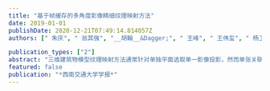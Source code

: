 ```yaml
---
title: "基于帧缓存的多角度影像精细纹理映射方法"
date: 2019-01-01
publishDate: 2020-12-21T07:49:14.814057Z
authors: [" 朱庆", " 翁其强", "__胡翰__&Dagger;", " 王峰", " 王伟玺", " 杨卫军", " 张鹏程"]

publication_types: ["2"]
abstract: "三维建筑物模型纹理映射方法通常针对单独平面选取单一影像投影，然而单张关联影像通常存在部分遮挡问题，影响纹理映射质量.为此，本文提出一种基于帧缓存纹理绘制技术的多角度影像精准纹理映射方法.首先将单体化精细建筑模型和倾斜摄影测量解决方案生成的三角网模型配准，再根据建筑模型空间特征进行纹理绘制基元提取；然后根据纹理绘制基元对三角网模型生成虚拟渲染相机，利用帧缓存纹理绘制方法，获取帧缓存对象并提取纹理，最后通过纹理绘制基元映射到精细建筑物模型表面，实现三角网模型到精细单体化建筑模型的自动纹理映射.利用倾斜摄影测量数据进行实验，实验结果表明，相比传统方法，本文方法减少了14%以上的不良纹理比率，纹理空间压缩率达到14.21%，且具有更精确的纹理映射效果，能满足精细建筑模型的纹理重建需求."
featured: false
publication: "*西南交通大学学报*"
---
```


